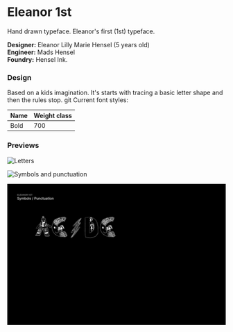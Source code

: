 # Eleanor 1st
Hand drawn typeface. Eleanor's first (1st) typeface.

__Designer:__ Eleanor Lilly Marie Hensel (5 years old)\
__Engineer:__ Mads Hensel\
__Foundry:__ Hensel Ink.

### Design
Based on a kids imagination. It's starts with tracing a basic letter shape and then the rules stop.
git
Current font styles:

| Name                 | Weight class
| -------------------- | ----------------
| Bold                 | 700

### Previews

![Letters](https://raw.githubusercontent.com/madshensel/eleanor-1-st/master/out/previews/letters.svg)

![Symbols and punctuation](https://raw.githubusercontent.com/madshensel/eleanor-1-st/master/out/previews/symbols-and-punctuation.svg)

![AC⚡️DC](https://raw.githubusercontent.com/madshensel/eleanor-1-st/master/out/preview/acdc.svg)